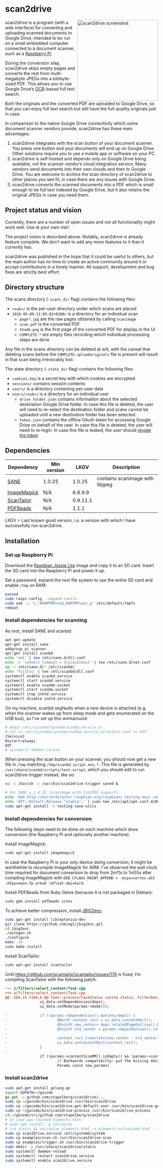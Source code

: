 # scan2drive

<img src="https://github.com/stapelberg/scan2drive/raw/master/scan2drive.png"
width="266" align="right" alt="scan2drive screenshot">

scan2drive is a program (with a web interface) for converting and uploading
scanned documents to Google Drive, intended to be run on a small embedded
computer connected to a document scanner, such as a [Raspberry
Pi](https://www.raspberrypi.org/).

During the conversion step, scan2drive skips empty pages and converts the rest
from multi-megabyte JPEGs into a kilobyte-sized PDF. This allows you to use
Google Drive’s
[OCR](https://en.wikipedia.org/wiki/Optical_character_recognition)-based full
text search.

Both the originals and the converted PDF are uploaded to Google Drive, so that
you can enjoy full text search but still have the full-quality originals just
in case.

In comparison to the native Google Drive connectivity which some document
scanner vendors provide, scan2drive has these main advantages:

 1. scan2drive integrates with the scan button of your document scanner. You
    press one button and your documents will end up on Google Drive. Other
    solutions require you to use a mobile app or software on your PC.
 1. scan2drive is self-hosted and depends only on Google Drive being available,
    not the scanner vendor’s cloud integration service. Many vendors send
    documents into their own clouds and then to Google Drive. You are welcome
    to archive the scan directory of scan2drive to other places you see fit, in
    case there are any issues with Google Drive.
 1. scan2drive converts the scanned documents into a PDF which is small enough
    to be full text indexed by Google Drive, but it also retains the original
    JPEGs in case you need them.

## Project status and vision

Currently, there are a number of open issues and not all functionality might
work well. Use at your own risk!

The project vision is described above. Notably, scan2drive is already feature
complete. We don’t want to add any more features to it than it currently has.

scan2drive was published in the hope that it could be useful to others, but the
main author has no time to create an active community around it or accept
contributions in a timely manner. All support, development and bug fixes are
strictly best effort.

## Directory structure

The scans directory (`-scans_dir` flag) contains the following files:

 * `<sub>/` is the per-user directory under which scans are placed
  * `2016-05-09-21:05:02+0200/` is a directory for an individual scan
    * `page*.jpg` are the raw pages obtained by calling `scanimage`
    * `scan.pdf` is the converted PDF
    * `thumb.png` is the first page of the converted PDF for display in the UI
    * `COMPLETE.*` are empty files recording which individual processing steps
      are done

Any file in the scans directory can be deleted at will, with the caveat that
deleting scans before the `COMPLETE.uploadoriginals` file is present will
result in that scan being irrevocably lost.

The state directory (`-state_dir` flag) contains the following files:

 * `cookies.key` is a secret key with which cookies are encrypted
 * `sessions/` contains session contents
 * `users/` is a directory containing per-user data
  * `users/<sub>/` is a directory for an individual user
    * `drive_folder.json` contains information about the selected destination
      Google Drive folder. In case this file is deleted, the user will need to
      re-select the destination folder and scans cannot be uploaded until a new
      destination folder has been selected.
    * `token.json` contains the offline OAuth token for accessing Google Drive
      on behalf of the user. In case this file is deleted, the user will need
      to re-login. In case this file is leaked, the user should [revoke the
      token](https://security.google.com/settings/u/0/security/permissions)

## Dependencies

| Dependency | Min version | LKGV | Description |
| --- | --- | --- | --- |
| [SANE](http://www.sane-project.org/) | 1.0.25 | 1.0.25 | contains scanimage with libjpeg |
| [ImageMagick](https://www.imagemagick.org) | N/A | 6.8.9.9 | |
| [ScanTailor](http://scantailor.org/) | N/A | 0.9.11.1 | |
| [PDFBeads](https://rubygems.org/gems/pdfbeads/versions/1.1.1) | N/A | 1.1.1 | |

LKGV = Last known good version, i.e. a version with which I have successfully
run scan2drive.

## Installation

### Set up Raspberry Pi

Download the [Raspbian Jessie
Lite](https://www.raspberrypi.org/downloads/raspbian/) image and copy it to an
SD card. Insert the SD card into the Raspberry Pi and power it up.

Set a password, expand the root file system to use the entire SD card and
enable `/tmp` on RAM:

```bash
passwd
sudo raspi-config --expand-rootfs
sudo sed -i 's,^#RAMTMP=no$,RAMTMP=yes,g' /etc/default/tmpfs
reboot
```

### Install dependencies for scanning

As root, install SANE and scanbd:

```bash
apt-get update
apt-get install sane
addgroup pi scanner
apt-get install scanbd
echo 'net' | tee /etc/sane.d/dll.conf
echo -e 'connect_timeout = 3\nlocalhost' | tee /etc/sane.d/net.conf
cp -r /etc/sane.d/* /etc/scanbd/
echo 'fujitsu' | tee /etc/scanbd/dll.conf
systemctl enable scanbd.service
systemctl start scanbd.service
systemctl enable scanbm.socket
systemctl start scanbm.socket
systemctl stop inetd.service
systemctl disable inetd.service
```

On my machine, scanbd segfaults when a new device is attached (e.g. when the
scanner wakes up from sleep mode and gets enumerated on the USB bus), so I’ve
set up this workaround:
```bash
# mkdir /etc/systemd/system/scanbd.service.d
# cat >> /etc/systemd/system/scanbd.service.d/restart.conf <<'EOT'
[Service]
Restart=always
EOT
# systemctl daemon-reload
```

When pressing the scan button on your scanner, you should now get a new file in
`/tmp` matching `/tmp/scanbd.script.env.*`. This file is generated by
`/usr/share/scanbd/scripts/test.script`, which you should edit to run
scan2drive-trigger instead, like so:
```bash
su -s /bin/sh -c /usr/bin/scan2drive-trigger saned &
```

```bash
# for SANE ≥ 1.0.25 (scanimage with libJPEG support):
echo 'deb http://mirrordirector.raspbian.org/raspbian/ testing main contrib non-free rpi' | sudo tee /etc/apt/sources.list.d/testing.list
echo 'APT::Default-Release "stable";' | sudo tee /etc/apt/apt.conf.d/08default-release
sudo apt-get install -t testing sane-utils
```

### Install dependencies for conversion

The following steps need to be done on each machine which does conversion (the
Raspberry Pi and optionally another machine).

Install ImageMagick:
```bash
sudo apt-get install imagemagick
```

In case the Raspberry Pi is your only device doing conversion, it might be
worthwhile to recompile ImageMagick for ARM. I’ve observed the wall clock time
required for document conversion to drop from 2m11s to 1m55s after compiling
ImageMagick with `DEB_CFLAGS_MAINT_APPEND = -mcpu=cortex-a53
-mfpu=neon-fp-armv8 -mfloat-abi=hard`.

Install PDFBeads from Ruby Gems (because it is not packaged in Debian):
```bash
sudo gem install pdfbeads iconv
```

To achieve better compression, install [JBIG2enc](https://github.com/agl/jbig2enc):
```bash
sudo apt-get install libleptonica-dev
git clone https://github.com/agl/jbig2enc.git
cd jbig2enc
./autogen.sh
./configure
make -j8
sudo make install
```

Install ScanTailor:
```bash
sudo apt-get install scantailor
```

Until https://github.com/scantailor/scantailor/issues/178 is fixed, I’m compiling ScanTailor with the following patch:
```diff
--- i/filters/select_content/Task.cpp
+++ w/filters/select_content/Task.cpp
@@ -104,15 +104,6 @@ Task::process(TaskStatus const& status, FilterData const& data)
                ui_data.setDependencies(deps);
                ui_data.setMode(params->mode());
 
-               if (!params->dependencies().matches(deps)) {
-                       QRectF content_rect = ui_data.contentRect();
-                       QPointF new_center= deps.rotatedPageOutline().boundingRect().center();
-                       QPointF old_center = params->dependencies().rotatedPageOutline().boundingRect().center();
-
-                       content_rect.translate(new_center - old_center);
-                       ui_data.setContentRect(content_rect);
-               }
-
                if ((params->contentSizeMM().isEmpty() && !params->contentRect().isEmpty()) || !params->dependencies().matches(deps)) {
                        // Backwards compatibilty: put the missing data where it belongs.
                        Params const new_params(
```

### Install scan2drive

```bash
sudo apt-get install golang-go
export GOPATH=~/gocode
go get -u github.com/stapelberg/scan2drive/...
sudo cp ~/gocode/bin/scan2drive /usr/bin/scan2drive
sudo cp ~/gocode/bin/scan2drive-get-default-user /usr/bin/scan2drive-get-default-user
sudo cp ~/gocode/bin/scan2drive-process /usr/bin/scan2drive-process
cd ~/gocode/src/github.com/stapelberg/scan2drive
# In case you touched elements.html:
# sudo npm install -g vulcanize
# (cd static && vulcanize elements.html -o elements.vulcanized.html --inline-css --inline-scripts --strip-comments)
sudo cp scan2drive.service /etc/systemd/system
sudo cp examples/scan.sh /usr/bin/scan2drive-scan
sudo cp examples/trigger.sh /usr/bin/scan2drive-trigger
sudo mkdir -p /usr/share/scan2drive/static
sudo systemctl daemon-reload
sudo systemctl restart scan2drive.service
sudo systemctl enable scan2drive.service
```
